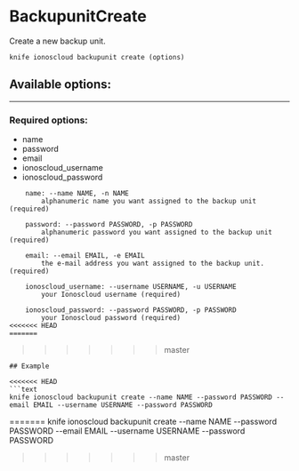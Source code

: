 # BackupunitCreate

Create a new backup unit.

    knife ionoscloud backupunit create (options)


## Available options:
---

### Required options:
* name
* password
* email
* ionoscloud_username
* ionoscloud_password

```
    name: --name NAME, -n NAME
        alphanumeric name you want assigned to the backup unit (required)

    password: --password PASSWORD, -p PASSWORD
        alphanumeric password you want assigned to the backup unit (required)

    email: --email EMAIL, -e EMAIL
        the e-mail address you want assigned to the backup unit. (required)

    ionoscloud_username: --username USERNAME, -u USERNAME
        your Ionoscloud username (required)

    ionoscloud_password: --password PASSWORD, -p PASSWORD
        your Ionoscloud password (required)
<<<<<<< HEAD
=======

```
>>>>>>> master

```
## Example

<<<<<<< HEAD
```text
knife ionoscloud backupunit create --name NAME --password PASSWORD --email EMAIL --username USERNAME --password PASSWORD
```
=======
    knife ionoscloud backupunit create --name NAME --password PASSWORD --email EMAIL --username USERNAME --password PASSWORD
>>>>>>> master
